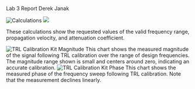 Lab 3 Report
Derek Janak

![Calculations](https://github.com/CourseReps/ECEN452-Spring2016/blob/master/Students/derekjanak/Lab3/Lab3_1.jpeg)
![](https://github.com/CourseReps/ECEN452-Spring2016/blob/master/Students/derekjanak/Lab3/Lab3_2.jpeg)

These calculations show the requested values of the valid frequency range, propagation velocity, and attenuation coefficient.

![TRL Calibration Kit Magnitude](https://github.com/CourseReps/ECEN452-Spring2016/blob/master/Students/derekjanak/Lab3/Lab_3_Gain.png)
This chart shows the measured magnitude of the signal following TRL calibration over the range of design frequencies.  The magnitude
range shown is small and centers around zero, indicating an accurate calibration.
![TRL Calibration Kit Phase](https://github.com/CourseReps/ECEN452-Spring2016/blob/master/Students/derekjanak/Lab3/Lab_3_Phase.png)
This chart shows the measured phase of the frequency sweep following TRL calibration.  Note that the measurement declines linearly.
